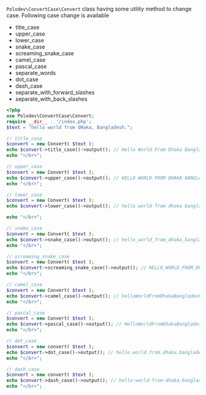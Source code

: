 `Polodev\ConvertCase\Convert` class having some utility method to change case. Following case change is available  

* title_case
* upper_case
* lower_case
* snake_case
* screaming_snake_case
* camel_case
* pascal_case
* separate_words
* dot_case
* dash_case
* separate_with_forward_slashes
* separate_with_back_slashes

~~~php
<?php 
use Polodev\ConvertCase\Convert;
require __dir__ . '/index.php';
$text = "hello world from dHaka, Bangladesh.";

// title_case
$convert = new Convert( $text );
echo $convert->title_case()->output(); // Hello World From Dhaka Bangladesh
echo "</br>";

// upper_case
$convert = new Convert( $text );
echo $convert->upper_case()->output(); // HELLO WORLD FROM DHAKA BANGLADESH
echo "</br>";

// lower_case
$convert = new Convert( $text );
echo $convert->lower_case()->output(); // hello world from dhaka bangladesh

echo "</br>";

// snake_case
$convert = new Convert( $text );
echo $convert->snake_case()->output(); // hello_world_from_dhaka_bangladesh
echo "</br>";

// screaming_snake_case
$convert = new Convert( $text );
echo $convert->screaming_snake_case()->output(); // HELLO_WORLD_FROM_DHAKA_BANGLADESH
echo "</br>";

// camel_case
$convert = new Convert( $text );
echo $convert->camel_case()->output(); // helloWorldFromDhakaBangladesh
echo "</br>";

// pascal_case
$convert = new Convert( $text );
echo $convert->pascal_case()->output(); // HelloWorldFromDhakaBangladesh
echo "</br>";

// dot_case
$convert = new convert( $text );
echo $convert->dot_case()->output(); // hello.world.from.dhaka.bangladesh
echo "</br>";

// dash_case
$convert = new convert( $text );
echo $convert->dash_case()->output(); // hello-world-from-dhaka-bangladesh
echo "</br>";
~~~ 



